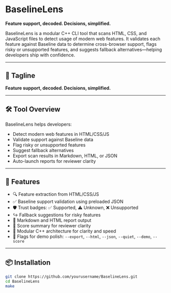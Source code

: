 # BaselineLens  
**Feature support, decoded. Decisions, simplified.**

BaselineLens is a modular C++ CLI tool that scans HTML, CSS, and JavaScript files to detect usage of modern web features. It validates each feature against Baseline data to determine cross-browser support, flags risky or unsupported features, and suggests fallback alternatives—helping developers ship with confidence.

---

## 🧠 Tagline  
**Feature support, decoded. Decisions, simplified.**

---

## 🛠️ Tool Overview

BaselineLens helps developers:
- Detect modern web features in HTML/CSS/JS
- Validate support against Baseline data
- Flag risky or unsupported features
- Suggest fallback alternatives
- Export scan results in Markdown, HTML, or JSON
- Auto-launch reports for reviewer clarity

---

## 🔧 Features

- 🔍 Feature extraction from HTML/CSS/JS
- ✅ Baseline support validation using preloaded JSON
- 🛡️ Trust badges: ✅ Supported, ⚠️ Unknown, ❌ Unsupported
- ↪ Fallback suggestions for risky features
- 📄 Markdown and HTML report output
- 🧠 Score summary for reviewer clarity
- 🧩 Modular C++ architecture for clarity and speed
- 🎯 Flags for demo polish: `--export`, `--html`, `--json`, `--quiet`, `--demo`, `--score`

---

## 📦 Installation

```bash
git clone https://github.com/yourusername/BaselineLens.git
cd BaselineLens
make
```

